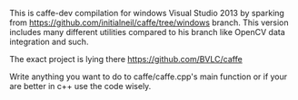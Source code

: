 This is caffe-dev compilation for windows Visual Studio 2013 by sparking from https://github.com/initialneil/caffe/tree/windows branch. This version includes many different utilities compared to his branch like OpenCV data integration and such. 

The exact project is lying there https://github.com/BVLC/caffe

Write anything you want to do to caffe/caffe.cpp's main function or if your are better in c++ use the code wisely.
